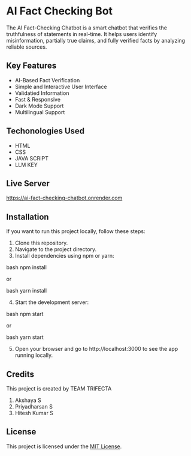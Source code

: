 # AI Fact Checking Bot

The AI Fact-Checking Chatbot is a smart chatbot that verifies the truthfulness of statements in real-time. It helps users identify misinformation, partially true claims, and fully verified facts by analyzing reliable sources.

## Key Features

- AI-Based Fact Verification 
- Simple and Interactive User Interface
- Validatied Information
- Fast & Responsive 
- Dark Mode Support
- Multilingual Support

## Techonologies Used 
- HTML
- CSS
- JAVA SCRIPT
- LLM KEY

## Live Server 

https://ai-fact-checking-chatbot.onrender.com
  
## Installation

If you want to run this project locally, follow these steps:

1. Clone this repository.
2. Navigate to the project directory.
3. Install dependencies using npm or yarn:

bash
npm install


or

bash
yarn install


4. Start the development server:

bash
npm start


or

bash
yarn start


5. Open your browser and go to http://localhost:3000 to see the app running locally.

## Credits

This project is created by TEAM TRIFECTA
1. Akshaya S 
2. Priyadharsan S
3. Hitesh Kumar S

## License

This project is licensed under the [MIT License](LICENSE).
